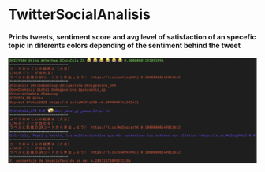 # TwitterSocialAnalisis
#### Prints tweets, sentiment score and avg level of satisfaction of an specefic topic in diferents colors depending of the sentiment behind the tweet
![alt text](https://github.com/rafaOrtega14/TwitterSocialAnalisis/blob/master/sentiment-analisis.png)
